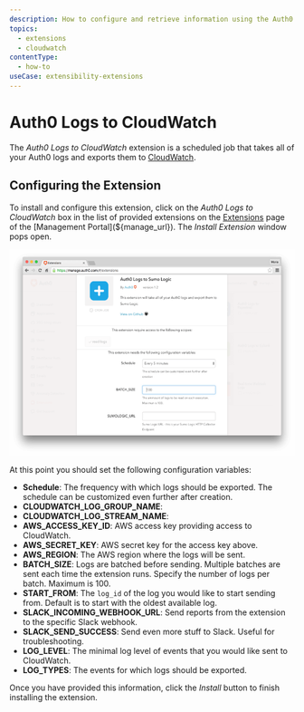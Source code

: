 ```yaml
---
description: How to configure and retrieve information using the Auth0 Logs to CloudWatch extension.
topics:
  - extensions
  - cloudwatch
contentType:
  - how-to
useCase: extensibility-extensions
---
```


# Auth0 Logs to CloudWatch

The _Auth0 Logs to CloudWatch_ extension is a scheduled job that takes all of
your Auth0 logs and exports them to [CloudWatch](https://aws.amazon.com/cloudwatch/).

## Configuring the Extension

To install and configure this extension, click on the _Auth0 Logs to
CloudWatch_ box in the list of provided extensions on the
[Extensions](${manage_url}/#/extensions) page of the [Management
Portal](${manage_url}). The _Install Extension_ window pops open.

![](/media/articles/extensions/sumologic/extension-mgmt-sumologic.png)

At this point you should set the following configuration variables:

- **Schedule**: The frequency with which logs should be exported. The schedule
  can be customized even further after creation.
- **CLOUDWATCH_LOG_GROUP_NAME**: 
- **CLOUDWATCH_LOG_STREAM_NAME**: 
- **AWS_ACCESS_KEY_ID**: AWS access key providing access to CloudWatch.
- **AWS_SECRET_KEY**: AWS secret key for the access key above.
- **AWS_REGION**: The AWS region where the logs will be sent.
- **BATCH_SIZE**: Logs are batched before sending. Multiple batches are sent
  each time the extension runs. Specify the number of logs per batch. Maximum
  is 100.
- **START_FROM**: The `log_id` of the log you would like to start sending from.
  Default is to start with the oldest available log.
- **SLACK_INCOMING_WEBHOOK_URL**: Send reports from the extension to the
  specific Slack webhook.
- **SLACK_SEND_SUCCESS**: Send even more stuff to Slack. Useful for
  troubleshooting.
- **LOG_LEVEL**: The minimal log level of events that you would like sent to
  CloudWatch.
- **LOG_TYPES**: The events for which logs should be exported.

Once you have provided this information, click the *Install* button to finish
installing the extension.


